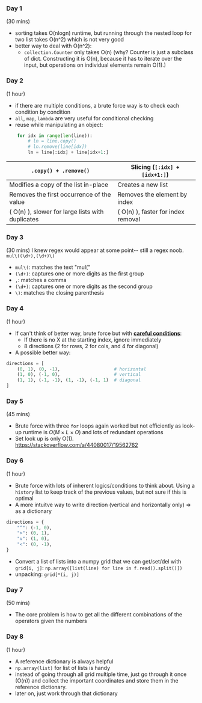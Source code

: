 ### Day 1
(30 mins)
- sorting takes O(nlogn) runtime, but running through the nested loop for two list takes O(n^2) which is not very good
- better way to deal with O(n^2):
    - `collection.Counter` only takes O(n) (why? Counter is just a subclass of dict. Constructing it is O(n), because it has to iterate over the input, but operations on individual elements remain O(1).)

### Day 2
(1 hour)
- if there are multiple conditions, a brute force way is to check each condition by condition
- `all`, `map`, `lambda` are very useful for conditional checking
- reuse while manipulating an object:
```python
    for idx in range(len(line)):
        # ln = line.copy()
        # ln.remove(line[idx])
        ln = line[:idx] + line[idx+1:]
```
| `.copy() + .remove()`                         | Slicing (`[:idx] + [idx+1:]`)           |
|-----------------------------------------------|-----------------------------------------|
| Modifies a copy of the list in-place          | Creates a new list                      |
| Removes the first occurrence of the value     | Removes the element by index            |
| \( O(n) \), slower for large lists with duplicates | \( O(n) \), faster for index removal|


### Day 3
(30 mins)
I knew regex would appear at some point-- still a regex noob. `mul\((\d+),(\d+)\)`

- `mul\(`: matches the text "mul(" 
- `(\d+)`: captures one or more digits as the first group
- `,`: matches a comma
- `(\d+)`: captures one or more digits as the second group
- `\)`: matches the closing parenthesis

### Day 4
(1 hour)
- If can't think of better way, brute force but with <u>**careful conditions**</u>:
    - If there is no X at the starting index, ignore immediately
    - 8 directions (2 for rows, 2 for cols, and 4 for diagonal)
- A possible better way:
```python
directions = [
    (0, 1), (0, -1),                    # horizontal
    (1, 0), (-1, 0),                    # vertical
    (1, 1), (-1, -1), (1, -1), (-1, 1)  # diagonal
]
```

### Day 5
(45 mins)
- Brute force with three `for` loops again worked but not efficiently as look-up runtime is $O(M×L×O)$ and lots of redundant operations
- Set look up is only O(1). https://stackoverflow.com/a/44080017/19562762

### Day 6 
(1 hour) 
- Brute force with lots of inherent logics/conditions to think about. Using a `history` list to keep track of the previous values, but not sure if this is optimal
- A more intuitve way to write direction (vertical and horizontally only) => as a dictionary
```python
directions = {
    "^": (-1, 0),
    ">": (0, 1),
    "v": (1, 0),
    "<": (0, -1),
}
```
- Convert a list of lists into a numpy grid that we can get/set/del with `grid[i, j]`: `np.array([list(line) for line in f.read().split()])`
- unpacking: `grid[*(i, j)]`

### Day 7
(50 mins)
- The core problem is how to get all the different combinations of the operators given the numbers

### Day 8
(1 hour)
- A reference dictionary is always helpful
- `np.array(list)` for list of lists is handy
- instead of going through all grid multiple time, just go through it once (O(n)) and collect the important coordinates and store them in the reference dictionary.
- later on, just work through that dictionary